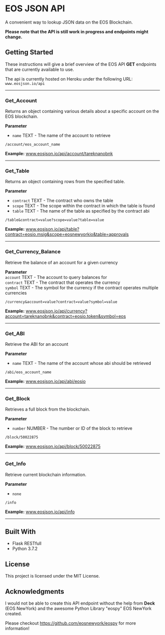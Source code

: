 # EOS JSON API
A convenient way to lookup JSON data on the EOS Blockchain.<br> 

**Please note that the API is still work in progress and endpoints might change.**

## Getting Started
These instructions will give a brief overview of the EOS API **GET** endpoints that are currently available to use.<br>

The api is currently hosted on Heroku under the following URL:<br>
`www.eosjson.io/api`

-----------------------------------------------------

### Get_Account
Returns an object containing various details about a specific account on the EOS blockchain.

**Parameter** <br>
- `name` TEXT - The name of the account to retrieve

`/account/eos_account_name`

**Example:**
www.eosjson.io/api/account/tareknanobnk

------------------------------------------------------

### Get_Table
Returns an object containing rows from the specified table.

**Parameter**<br>
- `contract` TEXT - The contract who owns the table<br>
- `scope` TEXT - The scope within the contract in which the table is found<br>
- `table` TEXT - The name of the table as specified by the contract abi

`/table&contract=value?scope=value?table=value`

**Example:**
www.eosjson.io/api/table?contract=eosio.msig&scope=eosnewyorkio&table=approvals

------------------------------------------------------

### Get_Currency_Balance
Retrieve the balance of an account for a given currency

**Parameter**<br>
`account` TEXT - The account to query balances for<br>
`contract` TEXT - The contract that operates the currency<br>
`symbol` TEXT - The symbol for the currency if the contract operates multiple currencies

`/currency&account=value?contract=value?symbol=value`

**Example:**
www.eosjson.io/api/currency?account=tareknanobnk&contract=eosio.token&symbol=eos

---------------------------------------------------------------

### Get_ABI
Retrieve the ABI for an account

**Parameter** <br>
- `name` TEXT - The name of the account whose abi should be retrieved

`/abi/eos_account_name`

**Example:**
www.eosjson.io/api/abi/eosio

-----------------------------------------------------------

### Get_Block
Retrieves a full block from the blockchain.

**Parameter** <br>
- `number` NUMBER - The number or ID of the block to retrieve

`/block/50022875`

**Example:**
www.eosjson.io/api/block/50022875

----------------------------------------------------

### Get_Info
Retrieve current blockchain information.

**Parameter** <br>
- `none`

`/info`

**Example:**
www.eosjson.io/api/info

-------------------------------------------------

## Built With
- Flask RESTfull
- Python 3.7.2

## License
This project is licensed under the MIT License.

## Acknowledgments
I would not be able to create this API endpoint without the help from **Deck** (EOS NewYork) and the 
awesome Python Library "eospy" EOS NewYork created.

Please checkout https://github.com/eosnewyork/eospy for more information!
